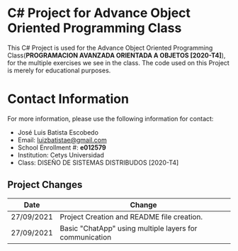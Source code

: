 # C# Project for Advance Object Oriented Programming Class

This C# Project is used for the Advance Object Oriented Programming Class(**PROGRAMACION AVANZADA ORIENTADA A OBJETOS [2020-T4]**), for the multiple exercises we see in the class. The code used on this Project is merely for educational purposes.


# Contact Information

For more information, please use the following information for contact:

- José Luis Batista Escobedo
- Email: luizbatistae@gmail.com
- School Enrollment #: **e012579**
- Institution: Cetys Universidad
- Class: DISEÑO DE SISTEMAS DISTRIBUDOS [2020-T4]

## Project Changes

|Date                           |Change                                                        |
|-------------------------------|--------------------------------------------------------------|
|27/09/2021                     |Project Creation and README file creation.                    |
|27/09/2021                     |Basic "ChatApp" using multiple layers for communication       |

